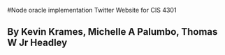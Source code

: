#Node oracle implementation Twitter Website for CIS 4301
## By Kevin Krames, Michelle A Palumbo, Thomas W Jr Headley